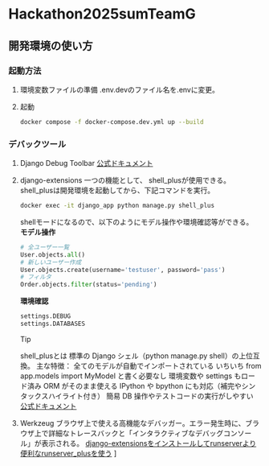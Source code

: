# Hackathon2025sumTeamG

## 開発環境の使い方
### 起動方法
1. 環境変数ファイルの準備
    .env.devのファイル名を.envに変更。 

2. 起動 
     ```bash
     docker compose -f docker-compose.dev.yml up --build
     ```

### デバックツール
1. Django Debug Toolbar
    [公式ドキュメント](https://django-debug-toolbar.readthedocs.io/en/latest/index.html)

2. django-extensions
    一つの機能として、 shell_plusが使用できる。
    shell_plusは開発環境を起動してから、下記コマンドを実行。
    ```bash
    docker exec -it django_app python manage.py shell_plus
    ```
    shellモードになるので、以下のようにモデル操作や環境確認等ができる。
    **モデル操作**
    ```python
    # 全ユーザー一覧
    User.objects.all()
    # 新しいユーザー作成
    User.objects.create(username='testuser', password='pass')
    # フィルタ
    Order.objects.filter(status='pending')
    ```
    **環境確認**
    ```python
    settings.DEBUG
    settings.DATABASES
    ```
    > [!TIP]
    > shell_plusとは
    > 標準の Django シェル（python manage.py shell）の上位互換。
    > 主な特徴：
    > 全てのモデルが自動でインポートされている
    > いちいち from app.models import MyModel と書く必要なし
    > 環境変数や settings もロード済み
    > ORM がそのまま使える
    > IPython や bpython にも対応（補完やシンタックスハイライト付き）
    > 簡易 DB 操作やテストコードの実行がしやすい
    [公式ドキュメント](https://django-extensions.readthedocs.io/en/latest/#)
    
3. Werkzeug
    ブラウザ上で使える高機能なデバッガー。エラー発生時に、ブラウザ上で詳細なトレースバックと「インタラクティブなデバッグコンソール」が表示される。
    [django-extensionsをインストールしてrunserverより便利なrunserver_plusを使う](https://qiita.com/komiya_____/items/72b543fdaddab47a6449)
]
